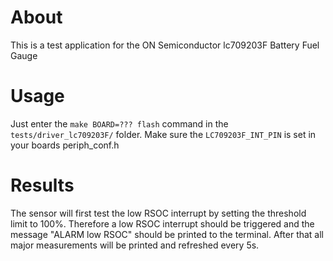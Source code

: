 # About
This is a test application for the ON Semiconductor lc709203F Battery Fuel Gauge
# Usage
Just enter the `make BOARD=??? flash` command in the `tests/driver_lc709203F/` folder.
Make sure the `LC709203F_INT_PIN` is set in your boards periph_conf.h
# Results
The sensor will first test the low RSOC interrupt by setting the threshold limit to 100%. Therefore a low RSOC interrupt should be triggered and the message "ALARM low RSOC" should be printed to the terminal. After that all major measurements will be printed and refreshed every 5s.
